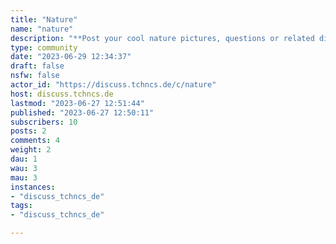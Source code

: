 ```yaml
---
title: "Nature" 
name: "nature"
description: "**Post your cool nature pictures, questions or related discussions here!**# Rules1. Do not post anything that goes against the rules of discuss.tchncs.de (our host instance)2. Be nice, don't spam and don't go miles off topic."
type: community
date: "2023-06-29 12:34:37"
draft: false
nsfw: false
actor_id: "https://discuss.tchncs.de/c/nature"
host: discuss.tchncs.de
lastmod: "2023-06-27 12:51:44"
published: "2023-06-27 12:50:11"
subscribers: 10
posts: 2
comments: 4
weight: 2
dau: 1
wau: 3
mau: 3
instances:
- "discuss_tchncs_de"
tags: 
- "discuss_tchncs_de"

---
```

